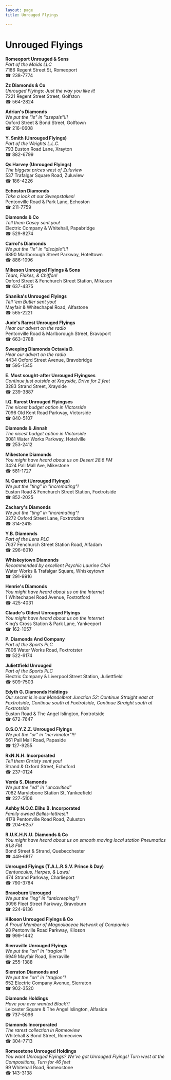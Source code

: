 ```yaml
---
layout: page 
title: Unrouged Flyings

---
```



# Unrouged Flyings


 **Romeoport Unrouged & Sons**  
_Part of the Maids LLC_  
7186 Regent Street St, Romeoport  
☎ 238-7774

**Zz Diamonds & Co**  
_Unrouged Flyings: Just the way you like it!_  
7221 Regent Street Street, Golfston  
☎ 564-2824

**Adrian's Diamonds**  
_We put the "is" in "asepsis"!!!_  
Oxford Street & Bond Street, Golftown  
☎ 216-0608

**Y. Smith (Unrouged Flyings)**  
_Part of the Weights L.L.C._  
793 Euston Road Lane, Xrayton  
☎ 882-6799

**Qs Harvey (Unrouged Flyings)**  
_The biggest prices west of Zuluview_  
537 Trafalgar Square Road, Zuluview  
☎ 186-4226

**Echoston Diamonds**  
_Take a look at our Sweepstakes!_  
Pentonville Road & Park Lane, Echoston  
☎ 211-7759

**Diamonds & Co**  
_Tell them Casey sent you!_  
Electric Company & Whitehall, Papabridge  
☎ 529-8274

**Carrol's Diamonds**  
_We put the "le" in "disciple"!!!_  
6890 Marlborough Street Parkway, Hoteltown  
☎ 886-1096

**Mikeson Unrouged Flyings & Sons**  
_Tears, Flakes, & Chiffon!_  
Oxford Street & Fenchurch Street Station, Mikeson  
☎ 637-4375

**Shanika's Unrouged Flyings**  
_Tell 'em Butler sent you!_  
Mayfair & Whitechapel Road, Alfastone  
☎ 565-2221

**Jude's Rarest Unrouged Flyings**  
_Hear our advert on the radio_  
Pentonville Road & Marlborough Street, Bravoport  
☎ 663-3788

**Sweeping Diamonds Octavia D.**  
_Hear our advert on the radio_  
4434 Oxford Street Avenue, Bravobridge  
☎ 595-1545

**E. Most sought-after Unrouged Flyingses**  
_Continue just outside at Xrayside, Drive for 2 feet_  
3283 Strand Street, Xrayside  
☎ 239-3887

**I.Q. Rarest Unrouged Flyingses**  
_The nicest budget option in Victorside_  
7096 Old Kent Road Parkway, Victorside  
☎ 840-5107

**Diamonds & Jinnah**  
_The nicest budget option in Victorside_  
3081 Water Works Parkway, Hotelville  
☎ 253-2412

**Mikestone Diamonds**  
_You might have heard about us on Desert 28.6 FM_  
3424 Pall Mall Ave, Mikestone  
☎ 581-1727

**N. Garrett (Unrouged Flyings)**  
_We put the "ting" in "incremating"!_  
Euston Road & Fenchurch Street Station, Foxtrotside  
☎ 852-2025

**Zachary's Diamonds**  
_We put the "ting" in "incremating"!_  
3272 Oxford Street Lane, Foxtrotdam  
☎ 314-2415

**Y.B. Diamonds**  
_Part of the Lens PLC_  
7637 Fenchurch Street Station Road, Alfadam  
☎ 296-6010

**Whiskeytown Diamonds**  
_Recommended by excellent Psychic Laurine Choi_  
Water Works & Trafalgar Square, Whiskeytown  
☎ 291-9916

**Henrie's Diamonds**  
_You might have heard about us on the Internet_  
1 Whitechapel Road Avenue, Foxtrotford  
☎ 425-4031

**Claude's Oldest Unrouged Flyings**  
_You might have heard about us on the Internet_  
King’s Cross Station & Park Lane, Yankeeport  
☎ 162-1057

**P. Diamonds And Company**  
_Part of the Sports PLC_  
7806 Water Works Road, Foxtrotster  
☎ 522-6174

**Juliettfield Unrouged**  
_Part of the Sports PLC_  
Electric Company & Liverpool Street Station, Juliettfield  
☎ 509-7503

**Edyth G. Diamonds Holdings**  
_Our secret is in our Mandelbrot 
Junction 52: Continue Straight east at Foxtrotside, Continue south at Foxtrotside, Continue Straight south at Foxtrotside_  
Euston Road & The Angel Islington, Foxtrotside  
☎ 672-7647

**Q.S.O.Y.Z.Z. Unrouged Flyings**  
_We put the "or" in "nervimotor"!!!_  
661 Pall Mall Road, Papaside  
☎ 127-9255

**RxN.N.H. Incorporated**  
_Tell them Christy sent you!_  
Strand & Oxford Street, Echoford  
☎ 237-0124

**Verda S. Diamonds**  
_We put the "ed" in "uncavitied"_  
7082 Marylebone Station St, Yankeefield  
☎ 227-5106

**Ashby N.Q.C.Elihu B. Incorporated**  
_Family owned Belles-lettres!!!_  
4178 Pentonville Road Road, Zuluston  
☎ 204-6257

**R.U.K.H.N.U. Diamonds & Co**  
_You might have heard about us on smooth moving local station Pneumatics 81.8 FM_  
Bond Street & Strand, Quebecchester  
☎ 449-6817

**Unrouged Flyings (T.A.L.R.S.V. Prince & Day)**  
_Centunculus, Herpes, & Laws!_  
474 Strand Parkway, Charlieport  
☎ 790-3784

**Bravoburn Unrouged**  
_We put the "ing" in "anticreeping"!_  
3096 Fleet Street Parkway, Bravoburn  
☎ 224-9136

**Kiloson Unrouged Flyings & Co**  
_A Proud Member of Magnoliaceae Network of Companies_  
98 Pentonville Road Parkway, Kiloson  
☎ 999-1442

**Sierraville Unrouged Flyings**  
_We put the "on" in "tragion"!_  
6949 Mayfair Road, Sierraville  
☎ 255-1388

**Sierraton Diamonds and**  
_We put the "on" in "tragion"!_  
652 Electric Company Avenue, Sierraton  
☎ 902-3520

**Diamonds Holdings**  
_Have you ever wanted Black?!_  
Leicester Square & The Angel Islington, Alfaside  
☎ 737-5096

**Diamonds Incorporated**  
_The rarest collection in Romeoview_  
Whitehall & Bond Street, Romeoview  
☎ 304-7713

**Romeostone Unrouged Holdings**  
_You want Unrouged Flyings? We've got Unrouged Flyings! 
Turn west at the Compositions, Turn for 46 feet_  
99 Whitehall Road, Romeostone  
☎ 143-3138

